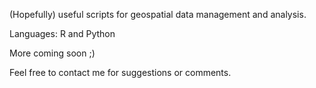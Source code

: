 (Hopefully) useful scripts for geospatial data management and analysis.

Languages: R and Python

More coming soon ;)

Feel free to contact me for suggestions or comments.
